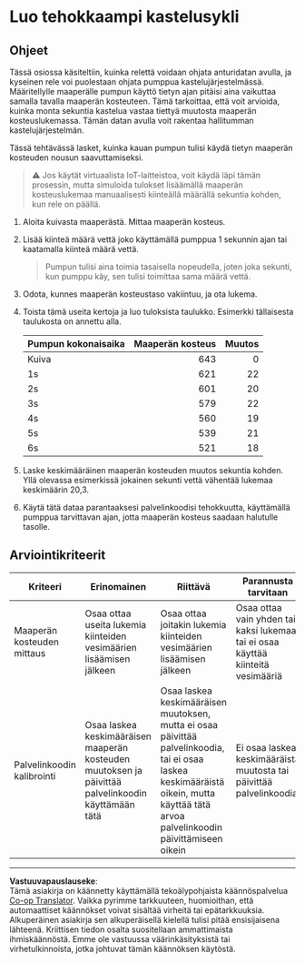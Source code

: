 <!--
CO_OP_TRANSLATOR_METADATA:
{
  "original_hash": "ed0fbd6aed084bfba7d5e2f206968c50",
  "translation_date": "2025-08-27T21:12:14+00:00",
  "source_file": "2-farm/lessons/3-automated-plant-watering/assignment.md",
  "language_code": "fi"
}
-->
# Luo tehokkaampi kastelusykli

## Ohjeet

Tässä osiossa käsiteltiin, kuinka relettä voidaan ohjata anturidatan avulla, ja kyseinen rele voi puolestaan ohjata pumppua kastelujärjestelmässä. Määritellylle maaperälle pumpun käyttö tietyn ajan pitäisi aina vaikuttaa samalla tavalla maaperän kosteuteen. Tämä tarkoittaa, että voit arvioida, kuinka monta sekuntia kastelua vastaa tiettyä muutosta maaperän kosteuslukemassa. Tämän datan avulla voit rakentaa hallitumman kastelujärjestelmän.

Tässä tehtävässä lasket, kuinka kauan pumpun tulisi käydä tietyn maaperän kosteuden nousun saavuttamiseksi.

> ⚠️ Jos käytät virtuaalista IoT-laitteistoa, voit käydä läpi tämän prosessin, mutta simuloida tulokset lisäämällä maaperän kosteuslukemaa manuaalisesti kiinteällä määrällä sekuntia kohden, kun rele on päällä.

1. Aloita kuivasta maaperästä. Mittaa maaperän kosteus.

1. Lisää kiinteä määrä vettä joko käyttämällä pumppua 1 sekunnin ajan tai kaatamalla kiinteä määrä vettä.

    > Pumpun tulisi aina toimia tasaisella nopeudella, joten joka sekunti, kun pumppu käy, sen tulisi toimittaa sama määrä vettä.

1. Odota, kunnes maaperän kosteustaso vakiintuu, ja ota lukema.

1. Toista tämä useita kertoja ja luo tuloksista taulukko. Esimerkki tällaisesta taulukosta on annettu alla.

    | Pumpun kokonaisaika | Maaperän kosteus | Muutos |
    | --- | --: | -: |
    | Kuiva | 643 |  0 |
    | 1s  | 621 | 22 |
    | 2s  | 601 | 20 |
    | 3s  | 579 | 22 |
    | 4s  | 560 | 19 |
    | 5s  | 539 | 21 |
    | 6s  | 521 | 18 |

1. Laske keskimääräinen maaperän kosteuden muutos sekuntia kohden. Yllä olevassa esimerkissä jokainen sekunti vettä vähentää lukemaa keskimäärin 20,3.

1. Käytä tätä dataa parantaaksesi palvelinkoodisi tehokkuutta, käyttämällä pumppua tarvittavan ajan, jotta maaperän kosteus saadaan halutulle tasolle.

## Arviointikriteerit

| Kriteeri | Erinomainen | Riittävä | Parannusta tarvitaan |
| -------- | ----------- | -------- | -------------------- |
| Maaperän kosteuden mittaus | Osaa ottaa useita lukemia kiinteiden vesimäärien lisäämisen jälkeen | Osaa ottaa joitakin lukemia kiinteiden vesimäärien lisäämisen jälkeen | Osaa ottaa vain yhden tai kaksi lukemaa tai ei osaa käyttää kiinteitä vesimääriä |
| Palvelinkoodin kalibrointi | Osaa laskea keskimääräisen maaperän kosteuden muutoksen ja päivittää palvelinkoodin käyttämään tätä | Osaa laskea keskimääräisen muutoksen, mutta ei osaa päivittää palvelinkoodia, tai ei osaa laskea keskimääräistä oikein, mutta käyttää tätä arvoa palvelinkoodin päivittämiseen oikein | Ei osaa laskea keskimääräistä muutosta tai päivittää palvelinkoodia |

---

**Vastuuvapauslauseke**:  
Tämä asiakirja on käännetty käyttämällä tekoälypohjaista käännöspalvelua [Co-op Translator](https://github.com/Azure/co-op-translator). Vaikka pyrimme tarkkuuteen, huomioithan, että automaattiset käännökset voivat sisältää virheitä tai epätarkkuuksia. Alkuperäinen asiakirja sen alkuperäisellä kielellä tulisi pitää ensisijaisena lähteenä. Kriittisen tiedon osalta suositellaan ammattimaista ihmiskäännöstä. Emme ole vastuussa väärinkäsityksistä tai virhetulkinnoista, jotka johtuvat tämän käännöksen käytöstä.